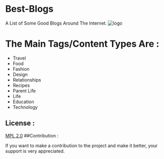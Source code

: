 # Best-Blogs
A List of Some Good Blogs Around The Internet.
![logo](https://github.com/Phone-Metal/Best-Blogs/blob/main/blogs_logo.png) 
# The Main Tags/Content Types Are : 
* Travel
* Food
* Fashion
* Design 
* Relationships
* Recipes
* Parent Life
* Life
* Education 
* Technology 
       

## License :

[MPL 2.0](https://www.mozilla.org/en-US/MPL/2.0/FAQ/)
##Contribution :

If you want to make a contribution to the project and make it better, 
your support is very appreciated.
